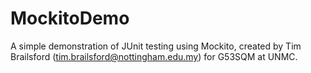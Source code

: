 # MockitoDemo
A simple demonstration of JUnit testing using Mockito, created by Tim Brailsford (tim.brailsford@nottingham.edu.my) for G53SQM at UNMC.

